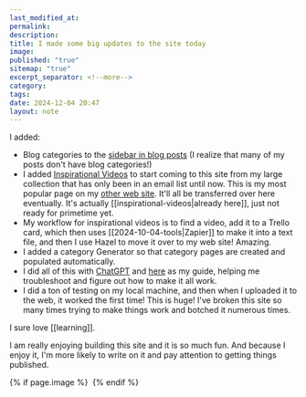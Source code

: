 ```yaml
---
last_modified_at: 
permalink: 
description: 
title: I made some big updates to the site today
image: 
published: "true"
sitemap: "true"
excerpt_separator: <!--more-->
category: 
tags: 
date: 2024-12-04 20:47
layout: note
---
```

I added: 
- Blog categories to the [sidebar in blog posts](https://jethro.site/mastermind/2020/03/26/how-we-set-goals-in-the-mastermind/) (I realize that many of my posts don't have blog categories!)
- I added [Inspirational Videos](https://jethro.site/categories/inspiration/) to start coming to this site from my large collection that has only been in an email list until now. This is my most popular page on my [other web site](https://www.jethrojones.com/inspirational-videos). It'll all be transferred over here eventually. It's actually [[inspirational-videos|already here]], just not ready for primetime yet.
- My workflow for inspirational videos is to find a video, add it to a Trello card, which then uses [[2024-10-04-tools|Zapier]] to make it into a text file, and then I use Hazel to move it over to my web site! Amazing. 
- I added a category Generator so that category pages are created and populated automatically. 
- I did all of this with [ChatGPT](https://chatgpt.com/share/67513047-c9a4-800f-91ec-88087d2ac3aa) and [here](https://chatgpt.com/share/675142ff-1d58-800f-a81a-b2a78f6da60b) as my guide, helping me troubleshoot and figure out how to make it all work. 
- I did a ton of testing on my local machine, and then when I uploaded it to the web, it worked the first time! This is huge! I've broken this site so many times trying to make things work and botched it numerous times. 

I sure love [[learning]].

I am really enjoying building this site and it is so much fun. And because I enjoy it, I'm more likely to write on it and pay attention to getting things published. 

{% if page.image %} <img src="{{ page.image }}" alt=""> {% endif %}